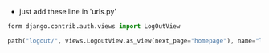 - just add these line in 'urls.py'
```python
form django.contrib.auth.views import LogOutView

path("logout/", views.LogoutView.as_view(next_page="homepage"), name="logout"),
```
